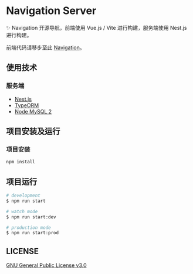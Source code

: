 # Navigation Server

✨ Navigation 开源导航，前端使用 Vue.js / Vite 进行构建，服务端使用 Nest.js 进行构建。

前端代码请移步至此 [Navigation](https://github.com/Edward-Brock/navigation)。

## 使用技术

### 服务端

- [Nest.js](https://nestjs.com/)
- [TypeORM](https://github.com/nestjs/typeorm)
- [Node MySQL 2](https://github.com/sidorares/node-mysql2)

## 项目安装及运行

### 项目安装

```bash
npm install
```

## 项目运行

```bash
# development
$ npm run start

# watch mode
$ npm run start:dev

# production mode
$ npm run start:prod
```

## LICENSE

[GNU General Public License v3.0](https://github.com/Edward-Brock/navigation-server/blob/master/LICENSE)
